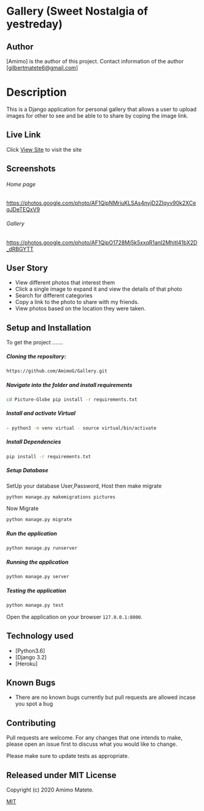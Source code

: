 # Gallery (Sweet Nostalgia of yestreday) 

## Author  
[Amimo] is the author of this project. Contact information of the author [gilbertmatete6@gmail.com]
  
# Description  
This is a Django application for personal gallery that allows a user to upload images for other to see and be able to to share by coping the image link.
  
##  Live Link  
 Click [View Site](https://nostalgia001.herokuapp.com/)  to visit the site
  
## Screenshots 
###### Home page
 
https://photos.google.com/photo/AF1QipNMriuKLSAs4nyjD2ZIqyv90k2XCeqJDeTEQxV9
 
 ###### Gallery
https://photos.google.com/photo/AF1QipO1728Mj5k5xxqR1anI2MhjtI41bX2D_dRBGYTT

 
## User Story  
  
* View different photos that interest them  
* Click a single image to expand it and view the details of that photo  
* Search for different categories   
* Copy a link to the photo to share with my friends.  
* View photos based on the location they were taken.  
  

  
## Setup and Installation  
To get the project .......  
  
##### Cloning the repository:  
 ```bash 
 https://github.com/AmimoG/Gallery.git 
```
##### Navigate into the folder and install requirements  
 ```bash 
cd Picture-Globe pip install -r requirements.txt 
```
##### Install and activate Virtual  
 ```bash 
- python3 -m venv virtual - source virtual/bin/activate  
```  
##### Install Dependencies  
 ```bash 
 pip install -r requirements.txt 
```  
 ##### Setup Database  
  SetUp your database User,Password, Host then make migrate  
 ```bash 
python manage.py makemigrations pictures 
 ``` 
 Now Migrate  
 ```bash 
 python manage.py migrate 
```
##### Run the application  
 ```bash 
 python manage.py runserver 
``` 
##### Running the application  
 ```bash 
 python manage.py server 
```
##### Testing the application  
 ```bash 
 python manage.py test 
```
Open the application on your browser `127.0.0.1:8000`.  
  
  
## Technology used  
  
* [Python3.6] 
* [Django 3.2] 
* [Heroku]
  
  
## Known Bugs  
* There are no known bugs currently but pull requests are allowed incase you spot a bug  

## Contributing
Pull requests are welcome. For any changes that one intends to make, please open an issue first to discuss what you would like to change.

Please make sure to update tests as appropriate.

## Released under MIT License

Copyright (c) 2020 Amimo Matete.

[MIT](https://choosealicense.com/licenses/mit/)
